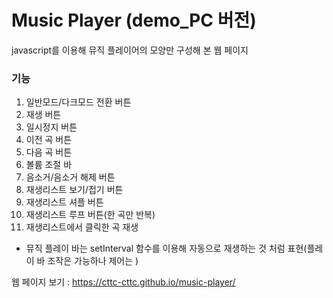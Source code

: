 # Music Player (demo_PC 버전)
javascript를 이용해 뮤직 플레이어의 모양만 구성해 본 웹 페이지  

### 기능
1. 일반모드/다크모드 전환 버튼
2. 재생 버튼
3. 일시정지 버튼
4. 이전 곡 버튼
5. 다음 곡 버튼
6. 볼륨 조절 바
7. 음소거/음소거 해제 버튼
8. 재생리스트 보기/접기 버튼
9. 재생리스트 셔플 버튼
10. 재생리스트 루프 버튼(한 곡만 반복)
11. 재생리스트에서 클릭한 곡 재생
* 뮤직 플레이 바는 setInterval 함수를 이용해 자동으로 재생하는 것 처럼 표현(플레이 바 조작은 가능하나 제어는 )

웹 페이지 보기 : https://cttc-cttc.github.io/music-player/
